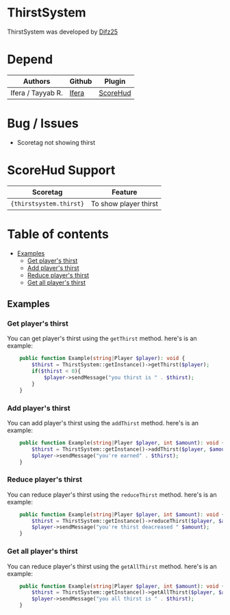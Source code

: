 # ThirstSystem
ThirstSystem was developed by [Difz25](https://github.com/Difz25)

# Depend
| Authors | Github | Plugin |
|---------|--------|-----|
| Ifera / Tayyab R. | [Ifera](https://github.com/Ifera) | [ScoreHud](https://github.com/Ifera/ScoreHud) |

# Bug / Issues
- Scoretag not showing thirst

# ScoreHud Support
| Scoretag | Feature |
| - | - |
| `{thirstsystem.thirst}` | To show player thirst |

# Table of contents
- [Examples](#examples)
  - [Get player's thirst](#get-players-thirst)
  - [Add player's thirst](#add-players-thirst)
  - [Reduce player's thirst](#reduce-players-thirst)
  - [Get all player's thirst](#get-all-players-thirst)

## Examples

### Get player's thirst

You can get player's thirst using the `getThirst`  method. here's is an example:

```php
    public function Example(string|Player $player): void {
        $thirst = ThirstSystem::getInstance()->getThirst($player);
        if($thirst < 0){
            $player->sendMessage("you thirst is " . $thirst);
        }
    }
```

### Add player's thirst

You can add player's thirst using the `addThirst`  method. here's is an example:

```php
    public function Example(string|Player $player, int $amount): void {
        $thirst = ThirstSystem::getInstance()->addThirst($player, $amount);
        $player->sendMessage("you're earned" . $thirst);
    }
```

### Reduce player's thirst

You can reduce player's thirst using the `reduceThirst`  method. here's is an example:

```php
    public function Example(string|Player $player, int $amount): void {
        $thirst = ThirstSystem::getInstance()->reduceThirst($player, $amount);
        $player->sendMessage("you're thirst deacreased " $amount);
    }
```

### Get all player's thirst

You can reduce player's thirst using the `getAllThirst`  method. here's is an example:

```php
    public function Example(string|Player $player, int $amount): void {
        $thirst = ThirstSystem::getInstance()->getAllThirst($player, $amount);
        $player->sendMessage("you all thirst is " . $thirst);
    }
```
